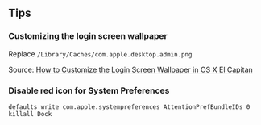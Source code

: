## Tips

### Customizing the login screen wallpaper

Replace `/Library/Caches/com.apple.desktop.admin.png`

Source: [How to Customize the Login Screen Wallpaper in OS X El Capitan](http://osxdaily.com/2015/11/02/customize-login-screen-wallpaper-os-x-el-capitan/)

### Disable red icon for System Preferences

```
defaults write com.apple.systempreferences AttentionPrefBundleIDs 0
killall Dock
```
